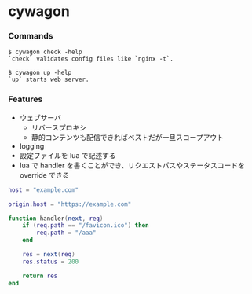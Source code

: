 # cywagon

### Commands
```console
$ cywagon check -help
`check` validates config files like `nginx -t`.

$ cywagon up -help
`up` starts web server.
```

### Features
- ウェブサーバ
  - リバースプロキシ
  - 静的コンテンツも配信できればベストだが一旦スコープアウト
- logging
- 設定ファイルを lua で記述する
- lua で handler を書くことができ、リクエストパスやステータスコードを override できる

```lua
host = "example.com"

origin.host = "https://example.com"

function handler(next, req)
    if (req.path == "/favicon.ico") then
        req.path = "/aaa"
    end

    res = next(req)
    res.status = 200

    return res
end
```
